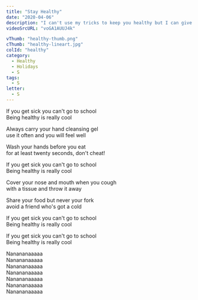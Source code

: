 ```yaml
---
title: "Stay Healthy"
date: "2020-04-06"
description: "I can't use my tricks to keep you healthy but I can give you my magic instructions to stay safe. Let's learn about personal hygiene, through singing and dancing, so no virus or disease can harm you! Stay healthy!"
videoSrcURL: "voGA1AUUJ4k"

vThumb: "healthy-thumb.png"
cThumb: "healthy-lineart.jpg"
colId: "healthy"
category:
  - Healthy
  - Holidays
  - S
tags:
  - S
letter:
  - S
---
```


<p>
If you get sick you can't go to school<br />
Being healthy is really cool</p>
<p>
Always carry your hand cleansing gel<br />
use it often and you will feel well</p>
<p>
Wash your hands before you eat<br />
for at least twenty seconds, don't cheat!</p>
<p>
If you get sick you can't go to school<br />
Being healthy is really cool</p>
<p>
Cover your nose and mouth when you cough<br />
with a tissue and throw it away</p>
<p>
Share your food but never your fork<br />
avoid a friend who's got a cold</p>
<p>
If you get sick you can't go to school<br />
Being healthy is really cool</p>
<p>
If you get sick you can't go to school<br />
Being healthy is really cool</p>
<p>
Nanananaaaaa<br />
Nanananaaaaa<br />
Nanananaaaaa<br />
Nanananaaaaa<br />
Nanananaaaaa<br />
Nanananaaaaa<br />
Nanananaaaaa</p>
